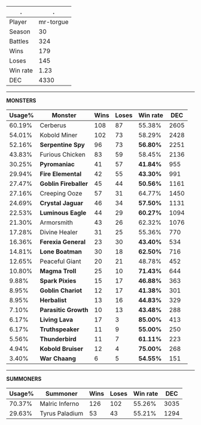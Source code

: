 .|.
|-|-
Player|mr-torgue
Season|30
Battles|324
Wins|179
Loses|145
Win rate|1.23
DEC|4330

---
**MONSTERS**

Usage%|Monster|Wins|Loses|Win rate|DEC|
-|-|-|-|-|-|
60.19%|Cerberus|108|87|55.38%|2605|
54.01%|Kobold Miner|102|73|58.29%|2428|
52.16%|**Serpentine Spy**|96|73|**56.80%**|2251|
43.83%|Furious Chicken|83|59|58.45%|2136|
30.25%|**Pyromaniac**|41|57|**41.84%**|955|
29.94%|**Fire Elemental**|42|55|**43.30%**|991|
27.47%|**Goblin Fireballer**|45|44|**50.56%**|1161|
27.16%|Creeping Ooze|57|31|64.77%|1450|
24.69%|**Crystal Jaguar**|46|34|**57.50%**|1131|
22.53%|**Luminous Eagle**|44|29|**60.27%**|1094|
21.30%|Armorsmith|43|26|62.32%|1076|
17.28%|Divine Healer|31|25|55.36%|770|
16.36%|**Ferexia General**|23|30|**43.40%**|534|
14.81%|**Lone Boatman**|30|18|**62.50%**|716|
12.65%|Peaceful Giant|20|21|48.78%|452|
10.80%|**Magma Troll**|25|10|**71.43%**|644|
9.88%|**Spark Pixies**|15|17|**46.88%**|363|
8.95%|**Goblin Chariot**|12|17|**41.38%**|301|
8.95%|**Herbalist**|13|16|**44.83%**|329|
7.10%|**Parasitic Growth**|10|13|**43.48%**|288|
6.17%|**Living Lava**|17|3|**85.00%**|413|
6.17%|**Truthspeaker**|11|9|**55.00%**|250|
5.56%|**Thunderbird**|11|7|**61.11%**|223|
4.94%|**Kobold Bruiser**|12|4|**75.00%**|268|
3.40%|**War Chaang**|6|5|**54.55%**|151|

---
**SUMMONERS**

Usage%|Summoner|Wins|Loses|Win rate|DEC|
-|-|-|-|-|-|
70.37%|Malric Inferno|126|102|55.26%|3035|
29.63%|Tyrus Paladium|53|43|55.21%|1294|
